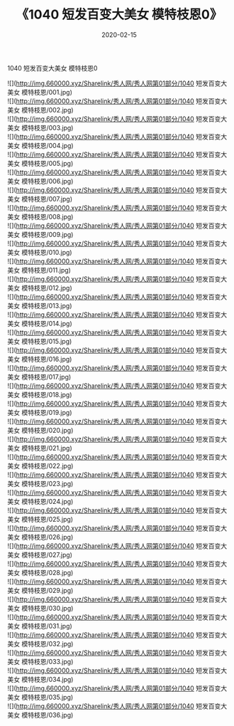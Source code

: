 ﻿---
layout: post
title:  《1040 短发百变大美女 模特枝恩0》
date:   2020-02-15
img: http://img.660000.xyz/Sharelink/秀人网/秀人网第01部分/1040 短发百变大美女 模特枝恩0/000.jpg
categories: [美女, 清纯, 唯美]
---

1040 短发百变大美女 模特枝恩0

  ![](http://img.660000.xyz/Sharelink/秀人网/秀人网第01部分/1040 短发百变大美女 模特枝恩/001.jpg) <br> ![](http://img.660000.xyz/Sharelink/秀人网/秀人网第01部分/1040 短发百变大美女 模特枝恩/002.jpg) <br> ![](http://img.660000.xyz/Sharelink/秀人网/秀人网第01部分/1040 短发百变大美女 模特枝恩/003.jpg) <br> ![](http://img.660000.xyz/Sharelink/秀人网/秀人网第01部分/1040 短发百变大美女 模特枝恩/004.jpg) <br> ![](http://img.660000.xyz/Sharelink/秀人网/秀人网第01部分/1040 短发百变大美女 模特枝恩/005.jpg) <br> ![](http://img.660000.xyz/Sharelink/秀人网/秀人网第01部分/1040 短发百变大美女 模特枝恩/006.jpg) <br> ![](http://img.660000.xyz/Sharelink/秀人网/秀人网第01部分/1040 短发百变大美女 模特枝恩/007.jpg) <br> ![](http://img.660000.xyz/Sharelink/秀人网/秀人网第01部分/1040 短发百变大美女 模特枝恩/008.jpg) <br> ![](http://img.660000.xyz/Sharelink/秀人网/秀人网第01部分/1040 短发百变大美女 模特枝恩/009.jpg) <br> ![](http://img.660000.xyz/Sharelink/秀人网/秀人网第01部分/1040 短发百变大美女 模特枝恩/010.jpg) <br> ![](http://img.660000.xyz/Sharelink/秀人网/秀人网第01部分/1040 短发百变大美女 模特枝恩/011.jpg) <br> ![](http://img.660000.xyz/Sharelink/秀人网/秀人网第01部分/1040 短发百变大美女 模特枝恩/012.jpg) <br> ![](http://img.660000.xyz/Sharelink/秀人网/秀人网第01部分/1040 短发百变大美女 模特枝恩/013.jpg) <br> ![](http://img.660000.xyz/Sharelink/秀人网/秀人网第01部分/1040 短发百变大美女 模特枝恩/014.jpg) <br> ![](http://img.660000.xyz/Sharelink/秀人网/秀人网第01部分/1040 短发百变大美女 模特枝恩/015.jpg) <br> ![](http://img.660000.xyz/Sharelink/秀人网/秀人网第01部分/1040 短发百变大美女 模特枝恩/016.jpg) <br> ![](http://img.660000.xyz/Sharelink/秀人网/秀人网第01部分/1040 短发百变大美女 模特枝恩/017.jpg) <br> ![](http://img.660000.xyz/Sharelink/秀人网/秀人网第01部分/1040 短发百变大美女 模特枝恩/018.jpg) <br> ![](http://img.660000.xyz/Sharelink/秀人网/秀人网第01部分/1040 短发百变大美女 模特枝恩/019.jpg) <br> ![](http://img.660000.xyz/Sharelink/秀人网/秀人网第01部分/1040 短发百变大美女 模特枝恩/020.jpg) <br> ![](http://img.660000.xyz/Sharelink/秀人网/秀人网第01部分/1040 短发百变大美女 模特枝恩/021.jpg) <br> ![](http://img.660000.xyz/Sharelink/秀人网/秀人网第01部分/1040 短发百变大美女 模特枝恩/022.jpg) <br> ![](http://img.660000.xyz/Sharelink/秀人网/秀人网第01部分/1040 短发百变大美女 模特枝恩/023.jpg) <br> ![](http://img.660000.xyz/Sharelink/秀人网/秀人网第01部分/1040 短发百变大美女 模特枝恩/024.jpg) <br> ![](http://img.660000.xyz/Sharelink/秀人网/秀人网第01部分/1040 短发百变大美女 模特枝恩/025.jpg) <br> ![](http://img.660000.xyz/Sharelink/秀人网/秀人网第01部分/1040 短发百变大美女 模特枝恩/026.jpg) <br> ![](http://img.660000.xyz/Sharelink/秀人网/秀人网第01部分/1040 短发百变大美女 模特枝恩/027.jpg) <br> ![](http://img.660000.xyz/Sharelink/秀人网/秀人网第01部分/1040 短发百变大美女 模特枝恩/028.jpg) <br> ![](http://img.660000.xyz/Sharelink/秀人网/秀人网第01部分/1040 短发百变大美女 模特枝恩/029.jpg) <br> ![](http://img.660000.xyz/Sharelink/秀人网/秀人网第01部分/1040 短发百变大美女 模特枝恩/030.jpg) <br> ![](http://img.660000.xyz/Sharelink/秀人网/秀人网第01部分/1040 短发百变大美女 模特枝恩/031.jpg) <br> ![](http://img.660000.xyz/Sharelink/秀人网/秀人网第01部分/1040 短发百变大美女 模特枝恩/032.jpg) <br> ![](http://img.660000.xyz/Sharelink/秀人网/秀人网第01部分/1040 短发百变大美女 模特枝恩/033.jpg) <br> ![](http://img.660000.xyz/Sharelink/秀人网/秀人网第01部分/1040 短发百变大美女 模特枝恩/034.jpg) <br> ![](http://img.660000.xyz/Sharelink/秀人网/秀人网第01部分/1040 短发百变大美女 模特枝恩/035.jpg) <br> ![](http://img.660000.xyz/Sharelink/秀人网/秀人网第01部分/1040 短发百变大美女 模特枝恩/036.jpg) <br>